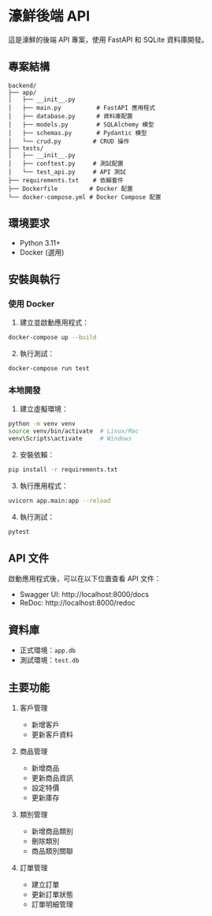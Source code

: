 # 濠鮮後端 API

這是濠鮮的後端 API 專案，使用 FastAPI 和 SQLite 資料庫開發。

## 專案結構

```
backend/
├── app/
│   ├── __init__.py
│   ├── main.py          # FastAPI 應用程式
│   ├── database.py      # 資料庫配置
│   ├── models.py        # SQLAlchemy 模型
│   ├── schemas.py       # Pydantic 模型
│   └── crud.py         # CRUD 操作
├── tests/
│   ├── __init__.py
│   ├── conftest.py     # 測試配置
│   └── test_api.py     # API 測試
├── requirements.txt    # 依賴套件
├── Dockerfile         # Docker 配置
└── docker-compose.yml # Docker Compose 配置
```

## 環境要求

- Python 3.11+
- Docker (選用)

## 安裝與執行

### 使用 Docker

1. 建立並啟動應用程式：
```bash
docker-compose up --build
```

2. 執行測試：
```bash
docker-compose run test
```

### 本地開發

1. 建立虛擬環境：
```bash
python -m venv venv
source venv/bin/activate  # Linux/Mac
venv\Scripts\activate     # Windows
```

2. 安裝依賴：
```bash
pip install -r requirements.txt
```

3. 執行應用程式：
```bash
uvicorn app.main:app --reload
```

4. 執行測試：
```bash
pytest
```

## API 文件

啟動應用程式後，可以在以下位置查看 API 文件：

- Swagger UI: http://localhost:8000/docs
- ReDoc: http://localhost:8000/redoc

## 資料庫

- 正式環境：`app.db`
- 測試環境：`test.db`

## 主要功能

1. 客戶管理
   - 新增客戶
   - 更新客戶資料

2. 商品管理
   - 新增商品
   - 更新商品資訊
   - 設定特價
   - 更新庫存

3. 類別管理
   - 新增商品類別
   - 刪除類別
   - 商品類別關聯

4. 訂單管理
   - 建立訂單
   - 更新訂單狀態
   - 訂單明細管理
